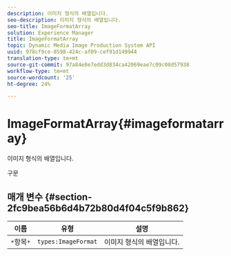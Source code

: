 ```yaml
---
description: 이미지 형식의 배열입니다.
seo-description: 이미지 형식의 배열입니다.
seo-title: ImageFormatArray
solution: Experience Manager
title: ImageFormatArray
topic: Dynamic Media Image Production System API
uuid: 978cf9ce-8598-424c-af09-cef91d149944
translation-type: tm+mt
source-git-commit: 97a84e8e7edd3d834ca42069eae7c09c00d57938
workflow-type: tm+mt
source-wordcount: '25'
ht-degree: 24%

---
```



# ImageFormatArray{#imageformatarray}

이미지 형식의 배열입니다.

구문

## 매개 변수 {#section-2fc9bea56b6d4b72b80d4f04c5f9b862}

| 이름 | 유형 | 설명 |
|---|---|---|
| `*`항목`*` | `types:ImageFormat` | 이미지 형식의 배열입니다. |

